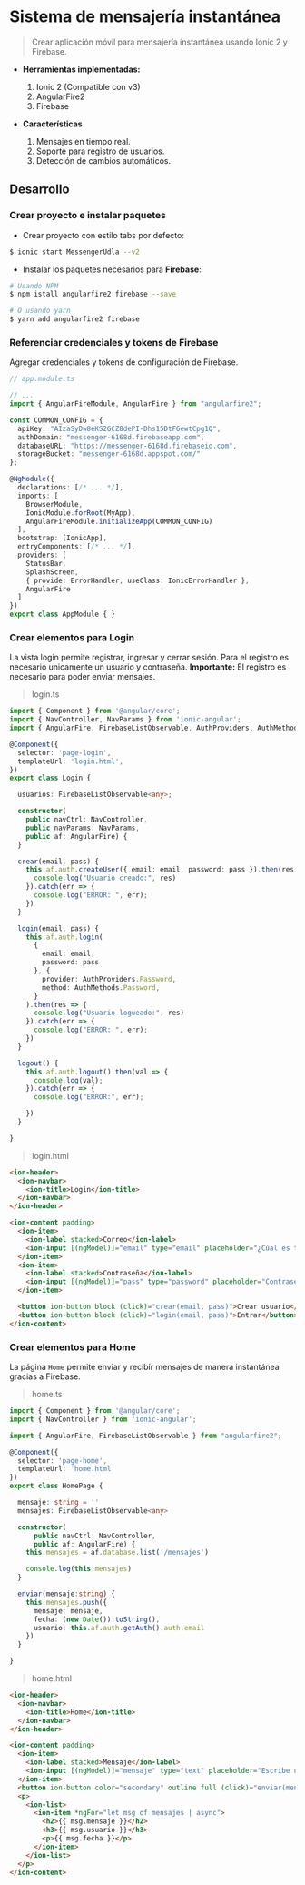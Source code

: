 # **Sistema de mensajería instantánea**

> Crear aplicación móvil para mensajería instantánea usando Ionic 2 y Firebase.

* **Herramientas implementadas:**
    1. Ionic 2 (Compatible con v3)
    2. AngularFire2
    3. Firebase

* **Características**
    1. Mensajes en tiempo real.
    2. Soporte para registro de usuarios.
    3. Detección de cambios automáticos.


## **Desarrollo**

### **Crear proyecto e instalar paquetes**

- Crear proyecto con estilo tabs por defecto:
```bash
$ ionic start MessengerUdla --v2
```

- Instalar los paquetes necesarios para **Firebase**:
```bash
# Usando NPM
$ npm istall angularfire2 firebase --save

# O usando yarn
$ yarn add angularfire2 firebase
```

### **Referenciar credenciales y tokens de Firebase**
Agregar credenciales y tokens de configuración de Firebase.

```ts
// app.module.ts

// ...
import { AngularFireModule, AngularFire } from "angularfire2";

const COMMON_CONFIG = {
  apiKey: "AIzaSyDw8eKS2GCZ8dePI-Dhs15DtF6ewtCpg1Q",
  authDomain: "messenger-6168d.firebaseapp.com",
  databaseURL: "https://messenger-6168d.firebaseio.com",
  storageBucket: "messenger-6168d.appspot.com/"
};

@NgModule({
  declarations: [/* ... */],
  imports: [
    BrowserModule,
    IonicModule.forRoot(MyApp),
    AngularFireModule.initializeApp(COMMON_CONFIG)
  ],
  bootstrap: [IonicApp],
  entryComponents: [/* ... */],
  providers: [
    StatusBar,
    SplashScreen,
    { provide: ErrorHandler, useClass: IonicErrorHandler },
    AngularFire
  ]
})
export class AppModule { }
```

### **Crear elementos para Login**

La vista login permite registrar, ingresar y cerrar sesión. Para el registro es necesario unicamente un usuario y contraseña.
**Importante:** El registro es necesario para poder enviar mensajes.

> login.ts
```ts
import { Component } from '@angular/core';
import { NavController, NavParams } from 'ionic-angular';
import { AngularFire, FirebaseListObservable, AuthProviders, AuthMethods } from "angularfire2";

@Component({
  selector: 'page-login',
  templateUrl: 'login.html',
})
export class Login {

  usuarios: FirebaseListObservable<any>;

  constructor(
    public navCtrl: NavController,
    public navParams: NavParams,
    public af: AngularFire) {
  }

  crear(email, pass) {
    this.af.auth.createUser({ email: email, password: pass }).then(res => {
      console.log("Usuario creado:", res)
    }).catch(err => {
      console.log("ERROR: ", err);
    })
  }

  login(email, pass) {
    this.af.auth.login(
      {
        email: email,
        password: pass
      }, {
        provider: AuthProviders.Password,
        method: AuthMethods.Password,
      }
    ).then(res => {
      console.log("Usuario logueado:", res)
    }).catch(err => {
      console.log("ERROR: ", err);
    })
  }

  logout() {
    this.af.auth.logout().then(val => {
      console.log(val);
    }).catch(err => {
      console.log("ERROR:", err);

    })
  }

}
```

> login.html
```html
<ion-header>
  <ion-navbar>
    <ion-title>Login</ion-title>
  </ion-navbar>
</ion-header>

<ion-content padding>
  <ion-item>
    <ion-label stacked>Correo</ion-label>
    <ion-input [(ngModel)]="email" type="email" placeholder="¿Cúal es tu correo?"></ion-input>
  </ion-item>
  <ion-item>
    <ion-label stacked>Contraseña</ion-label>
    <ion-input [(ngModel)]="pass" type="password" placeholder="Contraseña"></ion-input>
  </ion-item>

  <button ion-button block (click)="crear(email, pass)">Crear usuario</button>
  <button ion-button block (click)="login(email, pass)">Entrar</button>
</ion-content>
```

### **Crear elementos para Home**

La página `Home` permite enviar y recibír mensajes de manera instantánea gracias a Firebase.

> home.ts

```ts
import { Component } from '@angular/core';
import { NavController } from 'ionic-angular';

import { AngularFire, FirebaseListObservable } from "angularfire2";

@Component({
  selector: 'page-home',
  templateUrl: 'home.html'
})
export class HomePage {

  mensaje: string = ''
  mensajes: FirebaseListObservable<any>

  constructor(
      public navCtrl: NavController, 
      public af: AngularFire) {
    this.mensajes = af.database.list('/mensajes')

    console.log(this.mensajes)
  }

  enviar(mensaje:string) {
    this.mensajes.push({
      mensaje: mensaje,
      fecha: (new Date()).toString(),
      usuario: this.af.auth.getAuth().auth.email
    })
  }

}
```

> home.html
```html
<ion-header>
  <ion-navbar>
    <ion-title>Home</ion-title>
  </ion-navbar>
</ion-header>

<ion-content padding>
  <ion-item>
    <ion-label stacked>Mensaje</ion-label>
    <ion-input [(ngModel)]="mensaje" type="text" placeholder="Escribe un mensaje"></ion-input>
  </ion-item>
  <button ion-button color="secondary" outline full (click)="enviar(mensaje)">Enviar</button>
  <p>
    <ion-list>
      <ion-item *ngFor="let msg of mensajes | async">
        <h2>{{ msg.mensaje }}</h2>
        <h3>{{ msg.usuario }}</h3>
        <p>{{ msg.fecha }}</p>
      </ion-item>
    </ion-list>
  </p>
</ion-content>
```